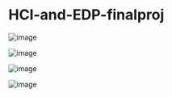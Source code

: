 # HCI-and-EDP-finalproj

![image](https://github.com/DhenmarGaamil/HCI-and-EDP-finalproj/assets/141404735/dd2eb94c-729a-4004-a270-bf3443747289)


![image](https://github.com/DhenmarGaamil/HCI-and-EDP-finalproj/assets/141404735/007f90c0-6d7b-4646-b7d3-a2d69e914be5)

![image](https://github.com/DhenmarGaamil/HCI-and-EDP-finalproj/assets/141404735/951e1b59-642c-408f-9d78-0544990a3737)

![image](https://github.com/DhenmarGaamil/HCI-and-EDP-finalproj/assets/141404735/2d05e77f-5264-423b-843d-1a0cfe5fc60e)
